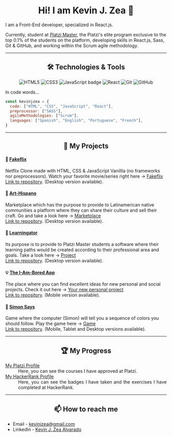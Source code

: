 <h1 align="center"> Hi! I am Kevin J. Zea  👋</h1>

I am a Front-End developer, specialized in React.js.

Currently, student at [Platzi Master](https://platzi.com/blog/que-es-platzi-master), the Platzi's elite program exclusive to the top 0.1% of the students on the platform, developing skills in React.js, Sass, Git & GitHub, and working within the Scrum agile methodology. 

<hr>

<h2 align="center">🛠 Technologies & Tools</h2>

<p align="center">
    <img src="https://img.shields.io/badge/html5%20-%23ff470f.svg?&style=for-the-badge&logo=html5&logoColor=white" alt="HTML5" />
    <img src="https://img.shields.io/badge/css3%20-%232ea7d9.svg?&style=for-the-badge&logo=css3&logoColor=white" alt="CSS3" />
    <img src="https://img.shields.io/badge/javascript%20-%23eed915.svg?&style=for-the-badge&logo=javascript&logoColor=white" alt="JavaScript badge" />
    <img src="https://img.shields.io/badge/react%20-%2361dafb.svg?&style=for-the-badge&logo=react&logoColor=white" alt="React" />
    <img src="https://img.shields.io/badge/git-9E1C00?style=for-the-badge&logo=git&logoColor=white" alt="Git" />
    <img src="https://img.shields.io/badge/github%20-%230d1117.svg?&style=for-the-badge&logo=github&logoColor=white" alt="GitHub" />
</p>

In code words...

```javascript
const kevinjzea = {
  code: ["HTML", "CSS", "JavaScript", "React"],
  preprocessor: ["SASS"],
  agileMethodologies: ["Scrum"],
  languages: ["Spanish", "English", "Portuguese", "French"],
}
```

<hr>

<h2 align="center">💼 My Projects</h2>

<h4>🎥 <a href="https://fakeflix-kjz.web.app/">Fakeflix</a> </h4>
<p>Netflix Clone made with HTML, CSS & JavaScript Vanillla (no frameworks nor preprocessors). Watch your favorite movie/series right here -> <a href="https://fakeflix-kjz.web.app/">Fakeflix</a><br /><a href="https://github.com/KevinJZea/fakeflix">Link to repository</a>. (Desktop version available).</p>

<h4>🛒 <a href="https://art-hispano.web.app/">Art-Hispano</a> </h4>
<p>Marketplace which has the purpose to provide to Latinamerican native communities a platform where they can share their culture and sell their craft. Go and take a look here -> <a href="https://art-hispano.web.app/">Marketplace</a><br /><a href="https://github.com/KevinJZea/C6-art-hispano">Link to repository</a>. (Desktop version available).</p>

<h4>🐊 <a href="https://learningator.web.app/">Learningator</a></h4>
<p>Its purpose is to provide to Platzi Master students a software where their learning paths would be created according to their professional area and goals. Take a look here -> <a href="https://learningator.web.app/">Project</a><br /><a href="https://github.com/KevinJZea/learning-200-frontend">Link to repository</a>. (Desktop version available).</p>

<h4>💡 <a href="https://i-am-bored-app.web.app/">The I-Am-Bored App</a></h4>
<p>The place where you can find excellent ideas for new personal and social projects. Check it out here -> <a href="https://i-am-bored-app.web.app/">Your new personal project</a><br /><a href="https://github.com/KevinJZea/i-am-bored-app">Link to repository</a>. (Mobile version available).</p>

<h4>👑 <a href="http://kevinjzea.com/simon-says/index.html">Simon Says</a></h4>
<p>Game where the computer (Simon) will tell you a sequence of colors you should follow. Play the game here -> <a href="http://kevinjzea.com/simon-says/index.html">Game</a><br /><a href="https://github.com/KevinJZea/simon-says">Link to repository</a>. (Mobile, Tablet and Desktop versions available).</p>


<hr>

<h2 align="center">🏆 My Progress</h2>

<dl align="justify">
  
  <dt><a href="https://platzi.com/p/kevinjzea">My Platzi Profile</a></dt>
    <dd>Here, you can see the courses I have approved at Platzi.</dd>

  <dt><a href="https://hackerrank.com/kevinjzea">My HackerRank Profile</a></dt>
    <dd>Here, you can see the badges I have taken and the exercises I have completed at HackerRank.</dd>
 
 </dl>

<!--  -->

<hr>

<h2 align="center">📫 How to reach me</h2>

-  Email - kevinjzea@gmail.com
-  LinkedIn - [Kevin J. Zea Alvarado](https://linkedin.com/in/kevinjzea/)


<!--
**KevinJZea/KevinJZea** is a ✨ _special_ ✨ repository because its `README.md` (this file) appears on your GitHub profile.

Here are some ideas to get you started:

- 🔭 I’m currently working on ...
- 🌱 I’m currently learning ...
- 👯 I’m looking to collaborate on ...
- 🤔 I’m looking for help with ...
- 💬 Ask me about ...
- 🔭 I’m currently working on ...
- 📫 How to reach me: ...
- 😄 Pronouns: ...
- ⚡ Fun fact: ...


-->
